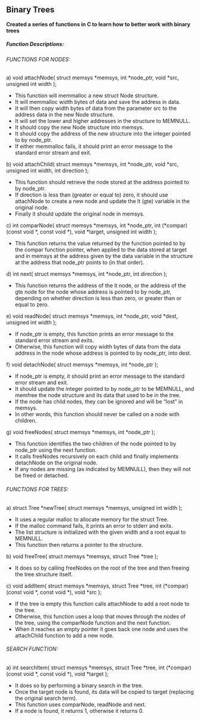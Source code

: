 ## Binary Trees
**Created a series of functions in C to learn how to better work with binary trees**

##### Function Descriptions:
###### FUNCTIONS FOR NODES:
a) void attachNode( struct memsys *memsys, int *node_ptr, void *src, unsigned int width );
- This function will memmalloc a new struct Node structure.
- It will memmalloc width bytes of data and save the address in data.
- It will then copy width bytes of data from the parameter src to the address data in the new Node structure.
- It will set the lower and higher addresses in the structure to MEMNULL.
- It should copy the new Node structure into memsys.
- It should copy the address of the new structure into the integer pointed to by node_ptr.
- If either memmalloc fails, it should print an error message to the standard error
  stream and exit.
  
  
b) void attachChild( struct memsys *memsys, int *node_ptr, void *src, unsigned int width, int direction );
- This function should retrieve the node stored at the address pointed to by node_ptr.
- If direction is less than (greater or equal to) zero, it should use attachNode to create a new node and update the lt (gte) variable in the original node.
- Finally it should update the original node in memsys. 


c) int comparNode( struct memsys *memsys, int *node_ptr, int (*compar)(const void *, const void *), void *target, unsigned int width );
- This function returns the value returned by the function pointed to by the compar function pointer, when applied to the
  data stored at target and in memsys at the address given by the data variable in the structure at the address
  that node_ptr points to (in that order).
  
  
d) int next( struct memsys *memsys, int *node_ptr, int direction );
- This function returns the address of the lt node, or the address of the gte node for the node whose address is pointed to by
  node_ptr, depending on whether direction is less than zero, or greater than or equal to zero.
  
  
e) void readNode( struct memsys *memsys, int *node_ptr, void *dest, unsigned int width );
- If node_ptr is empty, this function prints an error message to the standard error stream and exits.
- Otherwise, this function will copy width bytes of data from the data address in the node whose address is pointed to by node_ptr,
  into dest.
  
  
f) void detachNode( struct memsys *memsys, int *node_ptr );
- If node_ptr is empty, it should print an error message to the standard error stream and exit.
- It should update the integer pointed to by node_ptr to be MEMNULL, and memfree the node structure and its data that used to
  be in the tree.
- If the node has child nodes, they can be ignored and will be “lost” in memsys.
- In other words, this function should never be called on a node with children.


g) void freeNodes( struct memsys *memsys, int *node_ptr );
- This function identifies the two children of the node pointed to by node_ptr using the next function.
- It calls freeNodes recursively on each child and finally implements detachNode on the original node.
- If any nodes are missing (as indicated by MEMNULL), then they will not be freed or detached. 

###### FUNCTIONS FOR TREES:

a) struct Tree *newTree( struct memsys *memsys, unsigned int width );
- It uses a regular malloc to allocate memory for the struct Tree.
- If the malloc command fails, it prints an error to stderr and exits.
- The list structure is initialized with the given width and a root equal to MEMNULL.
- This function then returns a pointer to the structure. 


b) void freeTree( struct memsys *memsys, struct Tree *tree );
- It does so by calling freeNodes on the root of the tree and then freeing the tree structure itself.


c) void addItem( struct memsys *memsys, struct Tree *tree, int (*compar)(const void *, const void *), void *src );
- If the tree is empty this function calls attachNode to add a root node to the tree.
- Otherwise, this function uses a loop that moves through the nodes of the tree, using the comparNode function
  and the next function.
- When it reaches an empty pointer it goes back one node and uses the attachChild function to add a new node. 

###### SEARCH FUNCTION:

a) int searchItem( struct memsys *memsys, struct Tree *tree, int (*compar)(const void *, const void *), void *target );
- It does so by performing a binary search in the tree. 
- Once the target node is found, its data will be copied to target (replacing the original search term). 
- This function uses comparNode, readNode and next. 
- If a node is found, it returns 1, otherwise it returns 0.  
